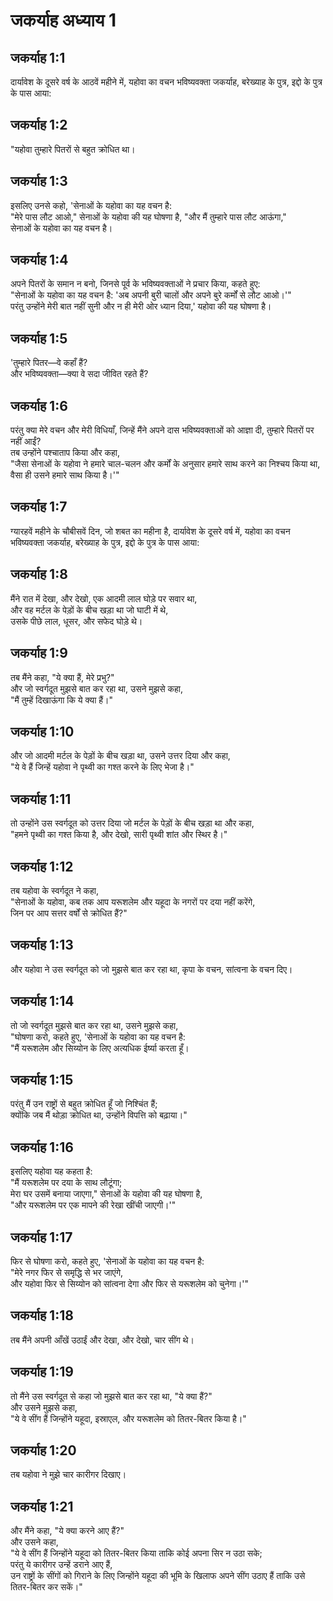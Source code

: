 # जकर्याह अध्याय 1

## जकर्याह 1:1

दार्यावेश के दूसरे वर्ष के आठवें महीने में, यहोवा का वचन भविष्यवक्ता जकर्याह, बरेख्याह के पुत्र, इद्दो के पुत्र के पास आया:

## जकर्याह 1:2

"यहोवा तुम्हारे पितरों से बहुत क्रोधित था।

## जकर्याह 1:3

इसलिए उनसे कहो, 'सेनाओं के यहोवा का यह वचन है:  
"मेरे पास लौट आओ," सेनाओं के यहोवा की यह घोषणा है, "और मैं तुम्हारे पास लौट आऊंगा,"  
सेनाओं के यहोवा का यह वचन है।

## जकर्याह 1:4

अपने पितरों के समान न बनो, जिनसे पूर्व के भविष्यवक्ताओं ने प्रचार किया, कहते हुए:  
"सेनाओं के यहोवा का यह वचन है: 'अब अपनी बुरी चालों और अपने बुरे कर्मों से लौट आओ।'"  
परंतु उन्होंने मेरी बात नहीं सुनी और न ही मेरी ओर ध्यान दिया,' यहोवा की यह घोषणा है।

## जकर्याह 1:5

'तुम्हारे पितर—वे कहाँ हैं?  
और भविष्यवक्ता—क्या वे सदा जीवित रहते हैं?

## जकर्याह 1:6

परंतु क्या मेरे वचन और मेरी विधियाँ, जिन्हें मैंने अपने दास भविष्यवक्ताओं को आज्ञा दी, तुम्हारे पितरों पर नहीं आईं?  
तब उन्होंने पश्चाताप किया और कहा,  
"जैसा सेनाओं के यहोवा ने हमारे चाल-चलन और कर्मों के अनुसार हमारे साथ करने का निश्चय किया था, वैसा ही उसने हमारे साथ किया है।'"

## जकर्याह 1:7

ग्यारहवें महीने के चौबीसवें दिन, जो शबत का महीना है, दार्यावेश के दूसरे वर्ष में, यहोवा का वचन भविष्यवक्ता जकर्याह, बरेख्याह के पुत्र, इद्दो के पुत्र के पास आया:

## जकर्याह 1:8

मैंने रात में देखा, और देखो, एक आदमी लाल घोड़े पर सवार था,  
और वह मर्टल के पेड़ों के बीच खड़ा था जो घाटी में थे,  
उसके पीछे लाल, धूसर, और सफेद घोड़े थे।

## जकर्याह 1:9

तब मैंने कहा, "ये क्या हैं, मेरे प्रभु?"  
और जो स्वर्गदूत मुझसे बात कर रहा था, उसने मुझसे कहा,  
"मैं तुम्हें दिखाऊंगा कि ये क्या हैं।"

## जकर्याह 1:10

और जो आदमी मर्टल के पेड़ों के बीच खड़ा था, उसने उत्तर दिया और कहा,  
"ये वे हैं जिन्हें यहोवा ने पृथ्वी का गश्त करने के लिए भेजा है।"

## जकर्याह 1:11

तो उन्होंने उस स्वर्गदूत को उत्तर दिया जो मर्टल के पेड़ों के बीच खड़ा था और कहा,  
"हमने पृथ्वी का गश्त किया है, और देखो, सारी पृथ्वी शांत और स्थिर है।"

## जकर्याह 1:12

तब यहोवा के स्वर्गदूत ने कहा,  
"सेनाओं के यहोवा, कब तक आप यरूशलेम और यहूदा के नगरों पर दया नहीं करेंगे,  
जिन पर आप सत्तर वर्षों से क्रोधित हैं?"

## जकर्याह 1:13

और यहोवा ने उस स्वर्गदूत को जो मुझसे बात कर रहा था, कृपा के वचन, सांत्वना के वचन दिए।

## जकर्याह 1:14

तो जो स्वर्गदूत मुझसे बात कर रहा था, उसने मुझसे कहा,  
"घोषणा करो, कहते हुए, 'सेनाओं के यहोवा का यह वचन है:  
"मैं यरूशलेम और सिय्योन के लिए अत्यधिक ईर्ष्या करता हूँ।

## जकर्याह 1:15

परंतु मैं उन राष्ट्रों से बहुत क्रोधित हूँ जो निश्चिंत हैं;  
क्योंकि जब मैं थोड़ा क्रोधित था, उन्होंने विपत्ति को बढ़ाया।"

## जकर्याह 1:16

इसलिए यहोवा यह कहता है:  
"मैं यरूशलेम पर दया के साथ लौटूंगा;  
मेरा घर उसमें बनाया जाएगा," सेनाओं के यहोवा की यह घोषणा है,  
"और यरूशलेम पर एक मापने की रेखा खींची जाएगी।'"

## जकर्याह 1:17

फिर से घोषणा करो, कहते हुए, 'सेनाओं के यहोवा का यह वचन है:  
"मेरे नगर फिर से समृद्धि से भर जाएंगे,  
और यहोवा फिर से सिय्योन को सांत्वना देगा और फिर से यरूशलेम को चुनेगा।'"

## जकर्याह 1:18

तब मैंने अपनी आँखें उठाईं और देखा, और देखो, चार सींग थे।

## जकर्याह 1:19

तो मैंने उस स्वर्गदूत से कहा जो मुझसे बात कर रहा था, "ये क्या हैं?"  
और उसने मुझसे कहा,  
"ये वे सींग हैं जिन्होंने यहूदा, इस्राएल, और यरूशलेम को तितर-बितर किया है।"

## जकर्याह 1:20

तब यहोवा ने मुझे चार कारीगर दिखाए।

## जकर्याह 1:21

और मैंने कहा, "ये क्या करने आए हैं?"  
और उसने कहा,  
"ये वे सींग हैं जिन्होंने यहूदा को तितर-बितर किया ताकि कोई अपना सिर न उठा सके;  
परंतु ये कारीगर उन्हें डराने आए हैं,  
उन राष्ट्रों के सींगों को गिराने के लिए जिन्होंने यहूदा की भूमि के खिलाफ अपने सींग उठाए हैं ताकि उसे तितर-बितर कर सकें।"
